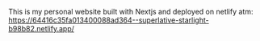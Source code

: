 This is my personal website built with Nextjs and deployed on netlify atm: https://64416c35fa013400088ad364--superlative-starlight-b98b82.netlify.app/
